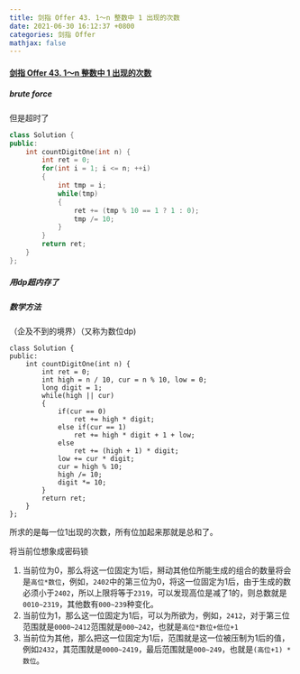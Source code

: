 ```yaml
---
title: 剑指 Offer 43. 1～n 整数中 1 出现的次数
date: 2021-06-30 16:12:37 +0800
categories: 剑指 Offer
mathjax: false
---
```

#### [剑指 Offer 43. 1～n 整数中 1 出现的次数](https://leetcode-cn.com/problems/1nzheng-shu-zhong-1chu-xian-de-ci-shu-lcof/)

##### brute force

但是超时了
```c++
class Solution {
public:
    int countDigitOne(int n) {
        int ret = 0;
        for(int i = 1; i <= n; ++i)
        {
            int tmp = i;
            while(tmp)
            {
                ret += (tmp % 10 == 1 ? 1 : 0);
                tmp /= 10;
            }
        }
        return ret;
    }
};
```

##### 用dp超内存了

##### 数学方法

（企及不到的境界）（又称为数位dp)

```
class Solution {
public:
    int countDigitOne(int n) {
        int ret = 0;
        int high = n / 10, cur = n % 10, low = 0;
        long digit = 1;
        while(high || cur)
        {
            if(cur == 0)
                ret += high * digit;
            else if(cur == 1)
                ret += high * digit + 1 + low;
            else
                ret += (high + 1) * digit;
            low += cur * digit;
            cur = high % 10;
            high /= 10;
            digit *= 10;
        }
        return ret;
    }
};
```

所求的是每一位1出现的次数，所有位加起来那就是总和了。

将当前位想象成密码锁

1. 当前位为0，那么将这一位固定为1后，掰动其他位所能生成的组合的数量将会是`高位*数位`，例如，`2402`中的第三位为0，将这一位固定为1后，由于生成的数必须小于`2402`，所以上限将等于`2319`，可以发现高位是减了1的，则总数就是`0010~2319`，其他数有`000~239`种变化。
2. 当前位为1，那么这一位固定为1后，可以为所欲为，例如，`2412`，对于第三位范围就是`0000~2412`范围就是`000~242`，也就是`高位*数位+低位+1`
3. 当前位为其他，那么把这一位固定为1后，范围就是这一位被压制为1后的值，例如`2432`，其范围就是`0000~2419`，最后范围就是`000~249`，也就是`(高位+1) * 数位`。
